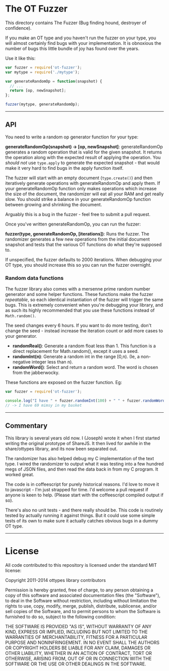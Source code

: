 # The OT Fuzzer

This directory contains The Fuzzer (Bug finding hound, destroyer of confidence).

If you make an OT type and you haven't run the fuzzer on your type, you will
almost certainly find bugs with your implementation. It is obnoxious the number
of bugs this little bundle of joy has found over the years.

Use it like this:

```javascript
var fuzzer = require('ot-fuzzer');
var mytype = require('./mytype');

var generateRandomOp = function(snapshot) {
  // ...
  return [op, newSnapshot];
};

fuzzer(mytype, generateRandomOp);
```

---

## API

You need to write a random op generator function for your type:

**generateRandomOp(snapshot) -> [op, newSnapshot]**: generateRandomOp
generates a random operation that is valid for the given snapshot. It returns
the operation along with the expected result of applying the operation. You
*should not* use `type.apply` to generate the expected snapshot - that would
make it very hard to find bugs in the apply function itself.

The fuzzer will start with an empty document (`type.create()`) and then
iteratively generate operations with generateRandomOp and apply them. If your
generateRandomOp function only makes operations which increase the size of the
document, the randomizer will eat all your RAM and get really slow. You should
strike a balance in your generateRandomOp function between growing and
shrinking the document.

Arguably this is a bug in the fuzzer - feel free to submit a pull request.

Once you've written generateRandomOp, you can run the fuzzer:

**fuzzer(type, generateRandomOp, [iterations])**: Runs the fuzzer. The
randomizer generates a few new operations from the initial document snapshot
and tests that the various OT functions do what they're supposed to.

If unspecified, the fuzzer defaults to 2000 iterations. When debugging your OT
type, you should increase this so you can run the fuzzer overnight.

### Random data functions

The fuzzer library also comes with a mersenne prime random number generator and
some helper functions. These functions make the fuzzer *repeatable*, so each
identical instantiation of the fuzzer will trigger the same bugs. This is
extremely convenient when you're debugging your library, and as such its highly
recommended that you use these functions instead of `Math.random()`.

The seed changes every 6 hours. If you want to do more testing, don't change
the seed - instead increase the iteration count or add more cases to your
generator.

- **randomReal()**: Generate a random float less than 1. This function is a
direct replacement for Math.random(), except it uses a seed.
- **randomInt(n)**: Generate a random int in the range [0,n). (Ie, a non-negative
integer less than n).
- **randomWord()**: Select and return a random word. The word is chosen from the
jabberwocky.

These functions are exposed on the fuzzer function. Eg:

```javascript
var fuzzer = require('ot-fuzzer');

console.log("I have " + fuzzer.randomInt(100) + " " + fuzzer.randomWord() + " in my basket");
// -> I have 69 mimsy in my basket
```

---

## Commentary

This library is several years old now. I (Joseph) wrote it when I first started
writing the original prototype of ShareJS. It then lived for awhile in the
share/ottypes library, and its now been separated out.

The randomizer has also helped debug my C implementation of the text type. I
wired the randomizer to output what it was testing into a few hundred megs of
JSON files, and then read the data back in from my C program. It worked great.

The code is in coffeescript for purely historical reasons. I'd love to move it
to javascript - I'm just strapped for time. I'd welcome a pull request if
anyone is keen to help. (Please start with the coffeescript compiled output if
so).

There's also no unit tests - and there really should be. This code is
routinely tested by actually running it against things. But it could use some
simple tests of its own to make sure it actually catches obvious bugs in a
dummy OT type.


---

# License

All code contributed to this repository is licensed under the standard MIT license:

Copyright 2011-2014 ottypes library contributors

Permission is hereby granted, free of charge, to any person obtaining a copy
of this software and associated documentation files (the "Software"), to deal
in the Software without restriction, including without limitation the rights
to use, copy, modify, merge, publish, distribute, sublicense, and/or sell
copies of the Software, and to permit persons to whom the Software is
furnished to do so, subject to the following condition:

THE SOFTWARE IS PROVIDED "AS IS", WITHOUT WARRANTY OF ANY KIND, EXPRESS OR
IMPLIED, INCLUDING BUT NOT LIMITED TO THE WARRANTIES OF MERCHANTABILITY,
FITNESS FOR A PARTICULAR PURPOSE AND NONINFRINGEMENT. IN NO EVENT SHALL THE
AUTHORS OR COPYRIGHT HOLDERS BE LIABLE FOR ANY CLAIM, DAMAGES OR OTHER
LIABILITY, WHETHER IN AN ACTION OF CONTRACT, TORT OR OTHERWISE, ARISING FROM,
OUT OF OR IN CONNECTION WITH THE SOFTWARE OR THE USE OR OTHER DEALINGS IN
THE SOFTWARE.


